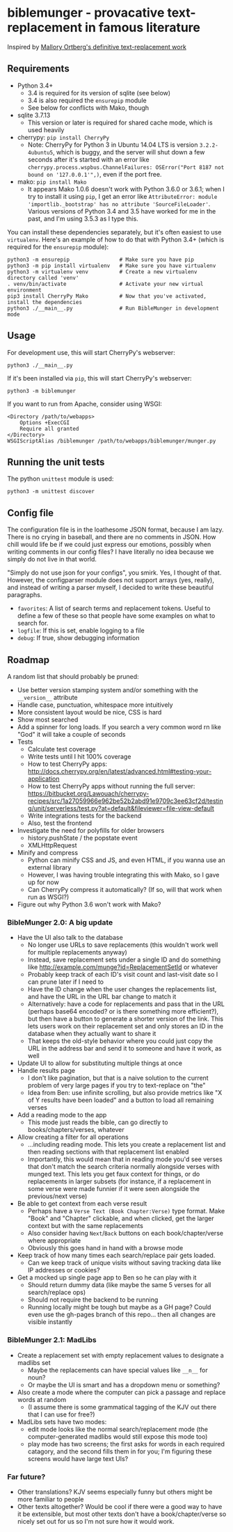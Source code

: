 # biblemunger - provacative text-replacement in famous literature

Inspired by [Mallory Ortberg's definitive text-replacement work](http://the-toast.net/series/bible-verses/)

## Requirements

- Python 3.4+
    - 3.4 is required for its version of sqlite (see below)
    - 3.4 is also required the `ensurepip` module
    - See below for conflicts with Mako, though
- sqlite 3.7.13
    - This version or later is required for shared cache mode, which is used heavily
- cherrypy: `pip install CherryPy`
    - Note: CherryPy for Python 3 in Ubuntu 14.04 LTS is version `3.2.2-4ubuntu5`, which is buggy, and the server will shut down a few seconds after it's started with an error like `cherrypy.process.wspbus.ChannelFailures: OSError("Port 8187 not bound on '127.0.0.1'",)`, even if the port free.
- mako: `pip install Mako`
    - It appears Mako 1.0.6 doesn't work with Python 3.6.0 or 3.6.1; when I try to install it using `pip`, I get an error like `AttributeError: module 'importlib._bootstrap' has no attribute 'SourceFileLoader'`. Various versions of Python 3.4 and 3.5 have worked for me in the past, and I'm using 3.5.3 as I type this.

You can install these dependencies separately, but it's often easiest to use `virtualenv`. Here's an example of how to do that with Python 3.4+ (which is required for the `ensurepip` module):

    python3 -m ensurepip                # Make sure you have pip
    python3 -m pip install virtualenv   # Make sure you have virtualenv
    python3 -m virtualenv venv          # Create a new virtualenv directory called 'venv'
    . venv/bin/activate                 # Activate your new virtual environment
    pip3 install CherryPy Mako          # Now that you've activated, install the dependencies
    python3 ./__main__.py               # Run BibleMunger in development mode

## Usage

For development use, this will start CherryPy's webserver:

    python3 ./__main__.py

If it's been installed via `pip`, this will start CherryPy's webserver:

    python3 -m biblemunger

If you want to run from Apache, consider using WSGI:

    <Directory /path/to/webapps>
        Options +ExecCGI 
        Require all granted
    </Directory>
    WSGIScriptAlias /biblemunger /path/to/webapps/biblemunger/munger.py

## Running the unit tests

The python `unittest` module is used:

    python3 -m unittest discover

## Config file

The configuration file is in the loathesome JSON format, because I am lazy. There is no crying in baseball, and there are no comments in JSON. How chill would life be if we could just express our emotions, possibly when writing comments in our config files? I have literally no idea because we simply do not live in that world.

"Simply do not use json for your configs", you smirk. Yes, I thought of that. However, the configparser module does not support arrays (yes, really), and instead of writing a parser myself, I decided to write these beautiful paragraphs.

- `favorites`: A list of search terms and replacement tokens. Useful to define a few of these so that people have some examples on what to search for.
- `logfile`: If this is set, enable logging to a file
- `debug`: If true, show debugging information

## Roadmap

A random list that should probably be pruned:

- Use better version stamping system and/or something with the `__version__` attribute
- Handle case, punctuation, whitespace more intuitively
- More consistent layout would be nice, CSS is hard
- Show most searched
- Add a spinner for long loads. If you search a very common word rn like "God" it will take a couple of seconds
- Tests
    - Calculate test coverage
    - Write tests until I hit 100% coverage
    - How to test CherryPy apps: http://docs.cherrypy.org/en/latest/advanced.html#testing-your-application
    - How to test CherryPy apps without running the full server: https://bitbucket.org/Lawouach/cherrypy-recipes/src/1a27059966e962be52b2abd91e9709c3ee63cf2d/testing/unit/serverless/test.py?at=default&fileviewer=file-view-default
    - Write integrations tests for the backend
    - Also, test the frontend
- Investigate the need for polyfills for older browsers
    - history.pushState / the popstate event
    - XMLHttpRequest
- Minify and compress
    - Python can minify CSS and JS, and even HTML, if you wanna use an external library
    - However, I was having trouble integrating this with Mako, so I gave up for now
    - Can CherryPy compress it automatically? (If so, will that work when run as WSGI?)
- Figure out why Python 3.6 won't work with Mako?

### BibleMunger 2.0: A big update

- Have the UI also talk to the database
    - No longer use URLs to save replacements (this wouldn't work well for multiple replacements anyway)
    - Instead, save replacement sets under a single ID and do something like http://example.com/munge?id=ReplacementSetId or whatever
    - Probably keep track of each ID's visit count and last-visit date so I can prune later if I need to
    - Have the ID change when the user changes the replacements list, and have the URL in the URL bar change to match it
    - Alternatively: have a code for replacements and pass that in the URL (perhaps base64 encoded? or is there something more efficient?), but then have a button to generate a shorter version of the link. This lets users work on their replacement set and only stores an ID in the database when they actually want to share it
    - That keeps the old-style behavior where you could just copy the URL in the address bar and send it to someone and have it work, as well
- Update UI to allow for substituting multiple things at once
- Handle results page
    - I don't like pagination, but that is a naive solution to the current problem of very large pages if you try to text-replace on "the"
    - Idea from Ben: use infinite scrolling, but also provide metrics like "X of Y results have been loaded" and a button to load all remaining verses
- Add a reading mode to the app
    - This mode just reads the bible, can go directly to books/chapters/verses, whatever
- Allow creating a filter for all operations
    - ...including reading mode. This lets you create a replacement list and then reading sections with that replacement list enabled
    - Importantly, this would mean that in reading mode you'd see verses that don't match the search criteria normally alongside verses with munged text. This lets you get faux context for things, or do replacements in larger subsets (for instance, if a replacement in some verse were made funnier if it were seen alongside the previous/next verse)
- Be able to get context from each verse result
    - Perhaps have a `Verse Text (Book Chapter:Verse)` type format. Make "Book" and "Chapter" clickable, and when clicked, get the larger context but with the same replacements
    - Also consider having `Next`/`Back` buttons on each book/chapter/verse where appropriate
    - Obviously this goes hand in hand with a browse mode
- Keep track of how many times each search/replace pair gets loaded.
    - Can we keep track of unique visits without saving tracking data like IP addresses or cookies?
- Get a mocked up single page app to Ben so he can play with it
    - Should return dummy data (like maybe the same 5 verses for all search/replace ops)
    - Should not require the backend to be running
    - Running locally might be tough but maybe as a GH page? Could even use the gh-pages branch of this repo... then all changes are visible instantly

### BibleMunger 2.1: MadLibs

- Create a replacement set with empty replacement values to designate a madlibs set
    - Maybe the replacements can have special values like `__n__` for noun?
    - Or maybe the UI is smart and has a dropdown menu or something?
- Also create a mode where the computer can pick a passage and replace words at random
    - (I assume there is some grammatical tagging of the KJV out there that I can use for free?)
- MadLibs sets have two modes:
    - edit mode looks like the normal search/replacement mode (the computer-generated madlibs would still expose this mode too)
    - play mode has two screens; the first asks for words in each required catagory, and the second fills them in for you; I'm figuring these screens would have large text UIs?

### Far future?

- Other translations? KJV seems especially funny but others might be more familiar to people
- Other texts altogether? Would be cool if there were a good way to have it be extensible, but most other texts don't have a book/chapter/verse so nicely set out for us so I'm not sure how it would work.
